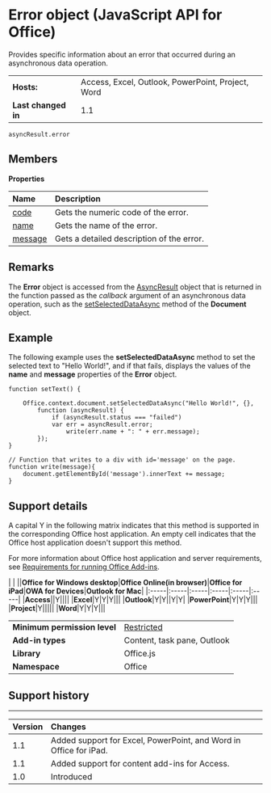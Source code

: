 
# Error object (JavaScript API for Office)
Provides specific information about an error that occurred during an asynchronous data operation.

|||
|:-----|:-----|
|**Hosts:**|Access, Excel, Outlook, PowerPoint, Project, Word|
|**Last changed in**|1.1|

```
asyncResult.error
```


## Members


**Properties**


|**Name**|**Description**|
|:-----|:-----|
|[code](../reference/shared/error/code-property.md)|Gets the numeric code of the error.|
|[name](../reference/shared/error/name-property.md)|Gets the name of the error.|
|[message](../reference/shared/error/message-property.md)|Gets a detailed description of the error.|

## Remarks

The  **Error** object is accessed from the [AsyncResult](../reference/shared/asyncresult-object.md) object that is returned in the function passed as the _callback_ argument of an asynchronous data operation, such as the [setSelectedDataAsync](../reference/shared/document/setselecteddataasync-method.md) method of the **Document** object.


## Example

The following example uses the  **setSelectedDataAsync** method to set the selected text to "Hello World!", and if that fails, displays the values of the **name** and **message** properties of the **Error** object.


```
function setText() {

    Office.context.document.setSelectedDataAsync("Hello World!", {},
        function (asyncResult) {
            if (asyncResult.status === "failed")
            var err = asyncResult.error; 
                write(err.name + ": " + err.message);
        });
}

// Function that writes to a div with id='message' on the page.
function write(message){
    document.getElementById('message').innerText += message; 
}
```




## Support details


A capital Y in the following matrix indicates that this method is supported in the corresponding Office host application. An empty cell indicates that the Office host application doesn't support this method.

For more information about Office host application and server requirements, see [Requirements for running Office Add-ins](http://msdn.microsoft.com/library/67340567-bb9a-498c-96d3-3f52f28c16bc%28Office.15%29.aspx).


|
|
||**Office for Windows desktop**|**Office Online(in browser)**|**Office for iPad**|**OWA for Devices**|**Outlook for Mac**|
|:-----|:-----|:-----|:-----|:-----|:-----|
|**Access**||Y||||
|**Excel**|Y|Y|Y|||
|**Outlook**|Y|Y||Y|Y|
|**PowerPoint**|Y|Y|Y|||
|**Project**|Y|||||
|**Word**|Y|Y|Y|||

|||
|:-----|:-----|
|**Minimum permission level**|[Restricted](http://msdn.microsoft.com/library/da2efadc-4ebf-45fe-be39-397ac1eb1dbd%28Office.15%29.aspx)|
|**Add-in types**|Content, task pane, Outlook|
|**Library**|Office.js|
|**Namespace**|Office|

## Support history



****


|**Version**|**Changes**|
|:-----|:-----|
|1.1|Added support for Excel, PowerPoint, and Word in Office for iPad.|
|1.1|Added support for content add-ins for Access.|
|1.0|Introduced|
